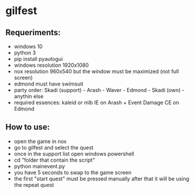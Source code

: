 # gilfest

## Requeriments:
- windows 10
- python 3
- pip install pyautogui
- windows resolution 1920x1080
- nox resolution 960x540 but the window must be maximized (not full screen)
- edmond must have swimsuit
- party order: Skadi (support) - Arash - Waver - Edmond - Skadi (own) - anythin else
- required essences: kaleid or mlb IE on Arash + Event Damage CE on Edmond

## How to use:
- open the game in nox
- go to gilfest and select the quest
- once in the support list open windows powershell
- cd "folder that contain the script"
- python mainevent.py
- you have 5 seconds to swap to the game screen
- the first "start quest" must be pressed manually after that it will be using the repeat quest
